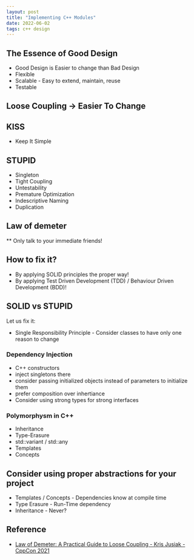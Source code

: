 ```yaml
---
layout: post
title: "Implementing C++ Modules"
date: 2022-06-02
tags: c++ design
---
```


## The Essence of Good Design
* Good Design is Easier to change than Bad Design
* Flexible
* Scalable - Easy to extend, maintain, reuse
* Testable

## Loose Coupling -> Easier To Change

## KISS
* Keep It Simple

## STUPID
* Singleton
* Tight Coupling
* Untestability
* Premature Optimization
* Indescriptive Naming
* Duplication

## Law of demeter
** Only talk to your immediate friends!

## How to fix it?
* By applying SOLID principles the proper way!
* By applying Test Driven Development (TDD) / Behaviour Driven Development (BDD)!

## SOLID vs STUPID
Let us fix it:
* Single Responsibility Principle - Consider classes to have only one reason to change

### Dependency Injection
* C++ constructors
* inject singletons there
* consider passing initialized objects instead of parameters to initialize them
* prefer composition over inhertiance
* Consider using strong types for strong interfaces

### Polymorphysm in C++
* Inheritance
* Type-Erasure
* std::variant / std::any
* Templates
* Concepts

## Consider using proper abstractions for your project
* Templates / Concepts - Dependencies know at compile time
* Type Erasure - Run-Time dependency
* Inheritance - Never?

## Reference
* [Law of Demeter: A Practical Guide to Loose Coupling - Kris Jusiak - CppCon 2021](https://www.youtube.com/watch?v=QZkVpZlbM4U)
